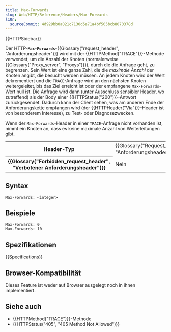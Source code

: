 ```yaml
---
title: Max-Forwards
slug: Web/HTTP/Reference/Headers/Max-Forwards
l10n:
  sourceCommit: 4d929bb0a021c7130d5a71a4bf505bcb8070378d
---
```


{{HTTPSidebar}}

Der HTTP-**`Max-Forwards`**-{{Glossary("request_header", "Anforderungsheader")}} wird mit der {{HTTPMethod("TRACE")}}-Methode verwendet, um die Anzahl der Knoten (normalerweise {{Glossary("Proxy_server", "Proxys")}}), durch die die Anfrage geht, zu begrenzen. Sein Wert ist eine ganze Zahl, die die _maximale Anzahl_ der Knoten angibt, die besucht werden müssen. An jedem Knoten wird der Wert dekrementiert und die `TRACE`-Anfrage wird an den nächsten Knoten weitergeleitet, bis das Ziel erreicht ist oder der empfangene `Max-Forwards`-Wert null ist. Die Anfrage wird dann (unter Ausschluss sensibler Header, wo zutreffend) als der Body einer {{HTTPStatus("200")}}-Antwort zurückgesendet. Dadurch kann der Client sehen, was am anderen Ende der Anforderungskette empfangen wird (der {{HTTPHeader("Via")}}-Header ist von besonderem Interesse), zu Test- oder Diagnosezwecken.

Wenn der `Max-Forwards`-Header in einer `TRACE`-Anfrage nicht vorhanden ist, nimmt ein Knoten an, dass es keine maximale Anzahl von Weiterleitungen gibt.

<table class="properties">
  <tbody>
    <tr>
      <th scope="row">Header-Typ</th>
      <td>{{Glossary("Request_header", "Anforderungsheader")}}</td>
    </tr>
    <tr>
      <th scope="row">{{Glossary("Forbidden_request_header", "Verbotener Anforderungsheader")}}</th>
      <td>Nein</td>
    </tr>
  </tbody>
</table>

## Syntax

```http
Max-Forwards: <integer>
```

## Beispiele

```http
Max-Forwards: 0
Max-Forwards: 10
```

## Spezifikationen

{{Specifications}}

## Browser-Kompatibilität

Dieses Feature ist weder auf Browser ausgelegt noch in ihnen implementiert.

## Siehe auch

- {{HTTPMethod("TRACE")}}-Methode
- {{HTTPStatus("405", "405 Method Not Allowed")}}
